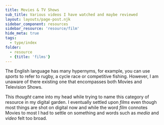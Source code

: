 ```yaml
---
title: Movies & TV Shows
sub_title: Various videos I have watched and maybe reviewed
layout: layouts/page-post.njk
sidebar_component: resources
sidebar_resource: 'resource/film'
hide_meta: true
tags:
  - type/index
folder: 
  - resource
  - {title: 'films'}
---
```


The English language has many hypernyms, for example, you can use _sports_ to refer to rugby, a cycle race or competitive fishing. However, I am unaware of there existing one that encompasses both Movies and Television Shows.

This _thought_ came into my head while trying to name this category of resource in my digital garden. I eventually settled upon _films_ even though most things are shot on digital now and while the word _film_ connotes Movies to most I had to settle on something and words such as _media_ and _video_ felt too broad.

